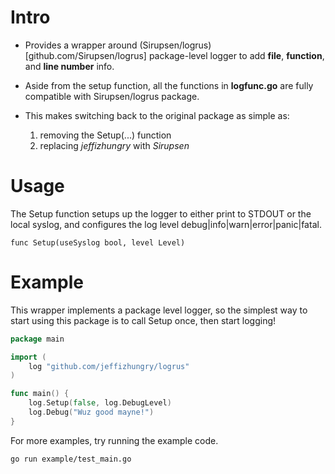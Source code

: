 # Intro                                                                                   

- Provides a wrapper around (Sirupsen/logrus) [github.com/Sirupsen/logrus] package-level logger to add **file**, **function**, and **line number** info.

- Aside from the setup function, all the functions in **logfunc.go** are 
fully compatible with Sirupsen/logrus package. 

- This makes switching back to the original package as simple as:
  1. removing the Setup(...) function
  2. replacing *jeffizhungry* with *Sirupsen*

# Usage

The Setup function setups up the logger to either print to STDOUT or the
local syslog, and configures the log level debug|info|warn|error|panic|fatal.

`func Setup(useSyslog bool, level Level)`

# Example

This wrapper implements a package level logger, so the simplest way to start
using this package is to call Setup once, then start logging!

```go
package main

import (
	log "github.com/jeffizhungry/logrus"
)

func main() {
	log.Setup(false, log.DebugLevel)
	log.Debug("Wuz good mayne!")
}
```

For more examples, try running the example code.

`go run example/test_main.go`
